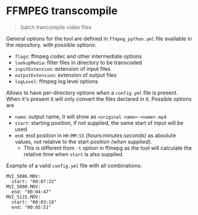 # FFMPEG transcompile

> batch trancompile video files

General options for the tool are defined in `ffmpeg_python.yml` file available in the repository. with possible options:

* `flags`: ffmpeg codec and other intermediate options
* `lookupMedia`: filter files in directory to be transcoded
* `inputExtension`: extension of input files
* `outputExtension`: extension of output files
* `logLevel`: ffmpeg log level options

Allows to have per-directory options when a `config.yml` file is present. When it's present it will only convert the files declared in it. Possible options are

* `name`: output name, it will show as `<original name>-<name>.mp4`
* `start`: starting position, if not supplied, the same start of input will be used
* `end`: end position in `HH:MM:SS` *(hours:minutes:seconds)* as absolute values, not relative to the start position *(when supplied)*.
    * This is different from `-t` option in ffmepg as the tool will calculate the relative time when `start` is also supplied.

Example of a valid `config.yml` file with all combinations:

```
MVI_5086.MOV:
  start: "00:07:32"
MVI_5090.MOV:
  end: "00:04:47"
MVI_5115.MOV:
  start: "00:03:18"
  end: "00:05:51"
```
